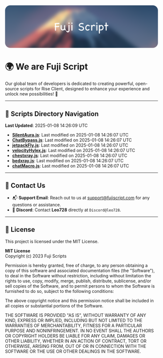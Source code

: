 ![Banner](.github/b.webp)

# 🌍 **We are Fuji Script**

Our global team of developers is dedicated to creating powerful, open-source scripts for Rise Client, designed to enhance your experience and unlock new possibilities! 🌟

---
<!-- SCRIPTS_NAVIGATION_START -->
## 📂 **Scripts Directory Navigation**

**Last Updated**: 2025-01-08 14:26:09 UTC

- **[SilentAura.js](scripts/SilentAura.js)**: Last modified on 2025-01-08 14:26:07 UTC
- **[ChatBypass.js](scripts/ChatBypass.js)**: Last modified on 2025-01-08 14:26:07 UTC
- **[jetpackFly.js](scripts/jetpackFly.js)**: Last modified on 2025-01-08 14:26:07 UTC
- **[velocityHylex.js](scripts/velocityHylex.js)**: Last modified on 2025-01-08 14:26:07 UTC
- **[chestxray.js](scripts/chestxray.js)**: Last modified on 2025-01-08 14:26:07 UTC
- **[bedxray.js](scripts/bedxray.js)**: Last modified on 2025-01-08 14:26:07 UTC
- **[chatMacro.js](scripts/chatMacro.js)**: Last modified on 2025-01-08 14:26:07 UTC

<!-- SCRIPTS_NAVIGATION_END -->

---

## 💬 **Contact Us**  
- 📬 **Support Email**: Reach out to us at [support@fujiscript.com](mailto:support@fujiscript.com) for any questions or assistance.  
- 💬 **Discord**: Contact **Leo728** directly at `Discord@leo728`.

---

## 📜 **License**

This project is licensed under the MIT License.  

**MIT License**  
Copyright (c) 2023 Fuji Scripts  

Permission is hereby granted, free of charge, to any person obtaining a copy of this software and associated documentation files (the "Software"), to deal in the Software without restriction, including without limitation the rights to use, copy, modify, merge, publish, distribute, sublicense, and/or sell copies of the Software, and to permit persons to whom the Software is furnished to do so, subject to the following conditions:  

The above copyright notice and this permission notice shall be included in all copies or substantial portions of the Software.  

THE SOFTWARE IS PROVIDED "AS IS", WITHOUT WARRANTY OF ANY KIND, EXPRESS OR IMPLIED, INCLUDING BUT NOT LIMITED TO THE WARRANTIES OF MERCHANTABILITY, FITNESS FOR A PARTICULAR PURPOSE AND NONINFRINGEMENT. IN NO EVENT SHALL THE AUTHORS OR COPYRIGHT HOLDERS BE LIABLE FOR ANY CLAIM, DAMAGES OR OTHER LIABILITY, WHETHER IN AN ACTION OF CONTRACT, TORT OR OTHERWISE, ARISING FROM, OUT OF OR IN CONNECTION WITH THE SOFTWARE OR THE USE OR OTHER DEALINGS IN THE SOFTWARE.  
